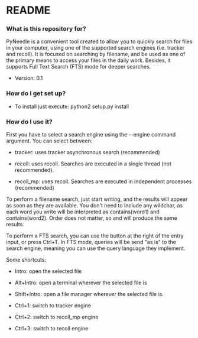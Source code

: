 # README #

### What is this repository for? ###

PyNeedle is a convenient tool created to allow you to quickly search for files in your computer, using one of the supported search engines (i.e. tracker and recoll). It is focused on searching by filename, and be used as one of the primary means to access your files in the daily work. Besides, it supports Full Text Search (FTS) mode for deeper searches.

* Version: 0.1

### How do I get set up? ###

* To install just execute: python2 setup.py install

### How do I use it? ###
First you have to select a search engine using the --engine command argument. You can select between:

* tracker: uses tracker asynchronous search (recommended)

* recoll: uses recoll. Searches are executed in a single thread (not recommended).

* recoll_mp: uses recoll. Searches are executed in independent processes (recommended)


To perform a filename search, just start writing, and the results will appear as soon as they are available. You don't need to include any wildchar, as each word you write will be interpreted as contains(word1) and contains(word2). Order does not matter, so <pdf hello> and <hello pdf> will produce the same results.

To perform a FTS search, you can use the button at the right of the entry input, or press Ctrl+T. In FTS mode, queries will be send "as is" to the search engine, meaning you can use the query language they implement.

Some shortcuts:

* Intro: open the selected file

* Alt+Intro: open a terminal wherever the selected file is

* Shift+Intro: open a file manager wherever the selected file is.

* Ctrl+1: switch to tracker engine

* Ctrl+2: switch to recoll_mp engine

* Ctrl+3: switch to recoll engine